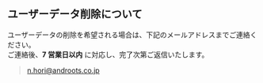 ## ユーザーデータ削除について

ユーザーデータの削除を希望される場合は、下記のメールアドレスまでご連絡ください。  
ご連絡後、**7 営業日以内** に対応し、完了次第ご返信いたします。

> n.hori@androots.co.jp
